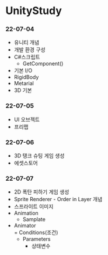 # UnityStudy

### 22-07-04<br/>
 - 유니티 개념<br/>
 - 개발 환경 구성<br/>
 - C#스크립트<br/>
   - GetComponent()<br/>
 - 기본 I/O<br/>
 - RigidBody<br/>
 - Metarial<br/>
 - 3D 기본 <br/>

### 22-07-05<br/>
 - UI 오브젝트<br/>
 - 프리팹<br/>

### 22-07-06<br/>
 - 3D 탱크 슈팅 게임 생성<br/>
 - 에셋스토어<br/>

### 22-07-07<br/>
 - 2D 폭탄 피하기 게임 생성<br/>
 - Sprite Renderer - Order in Layer 개념<br/>
 - 스프라이트 이미지<br/>
 - Animation<br/>
   - Samplate<br/>
 - Animator<br/>
   = Conditions(조건)
   - Parameters
     - 상태변수
